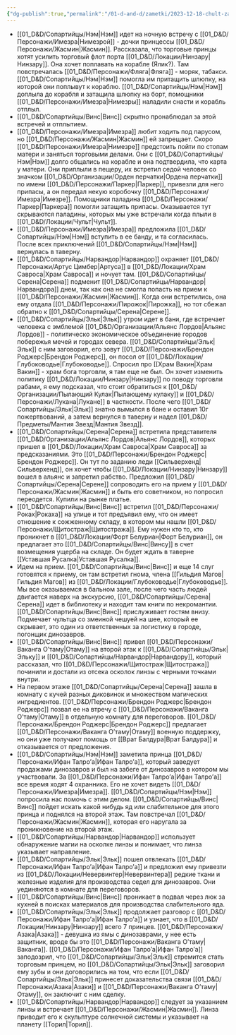 ```yaml
---
{"dg-publish":true,"permalink":"/01-d-and-d/zametki/2023-12-18-chult-zametki-o-sessii/","created":"2024-11-09T09:06:49.776+03:00","updated":"2024-01-10T17:43:45.888+03:00"}
---
```




- [[01_D&D/Сопартийцы/Нэм\|Нэм]] идет на ночную встречу с [[01_D&D/Персонажи/Имезра\|Нимезрой]] - дочки принцессы [[01_D&D/Персонажи/Жасмин\|Жасмин]]. Рассказала, что торговые принцы хотят усилить торговый флот порта [[01_D&D/Локации/Нинзару\|Нинзару]]. Она хочет поплавать на корабле (Ялик?). Там повстречалась [[01_D&D/Персонажи/Фляга\|Фляга]] - моряк, табакси. [[01_D&D/Сопартийцы/Нэм\|Нэм]] помогла им притащить шлюпку, на которой они поплывут к кораблю. [[01_D&D/Сопартийцы/Нэм\|Нэм]] доплыла до корабля и затащила шлюпку на борт, помощники [[01_D&D/Персонажи/Имезра\|Нимезры]] наладили снасти и корабль отплыл. 
- [[01_D&D/Сопартийцы/Винс\|Винс]] скрытно пронаблюдал за этой встречей и отплытием. 
- [[01_D&D/Персонажи/Имезра\|Имезра]] любит ходить под парусом, но [[01_D&D/Персонажи/Жасмин\|Жасмин]] ей запрещает. Скоро [[01_D&D/Персонажи/Имезра\|Нимезре]] предстоить пойти по стопам матери и заняться торговыми делами. Они с [[01_D&D/Сопартийцы/Нэм\|Нэм]] долго общались на корабле и она подтвердила, что карта у матери. Они приплыли в пещеру, их встретил седой человек со значком [[01_D&D/Организации/Орден перчатки\|Ордена перчатки]] по имени [[01_D&D/Персонажи/Паркер\|Паркер]], привезли для него припасы, а он передал некую коробочку [[01_D&D/Персонажи/Имезра\|Имезре]]. Помощники паладина [[01_D&D/Персонажи/Паркер\|Паркера]] помогли затащить припасы. Оказывается тут скрываются паладины, которых мы уже встречали когда плыли в [[01_D&D/Локации/Чульт\|Чульт]].
- [[01_D&D/Персонажи/Имезра\|Имезра]] предложила [[01_D&D/Сопартийцы/Нэм\|Нэм]] вступить в ее банду, и та согласилась. После всех приключений [[01_D&D/Сопартийцы/Нэм\|Нэм]] вернулась в таверну.
- [[01_D&D/Сопартийцы/Нарвандор\|Нарвандор]] охраняет [[01_D&D/Персонажи/Артус Цимбер\|Артуса]] в [[01_D&D/Локации/Храм Савроса\|Храм Савроса]] и ночует там. [[01_D&D/Сопартийцы/Серена\|Серена]] подменит [[01_D&D/Сопартийцы/Нарвандор\|Нарвандора]] днем, так как она не смогла попасть на прием к [[01_D&D/Персонажи/Жасмин\|Жасмин]]. Когда они встретились, она ему отдала [[01_D&D/Персонажи/Пирожок\|Пирожка]], но тот сбежал обратно к [[01_D&D/Сопартийцы/Серена\|Серене]].
- [[01_D&D/Сопартийцы/Эльк\|Эльк]] утром идет в бани, где встречает человека с эмблемой [[01_D&D/Организации/Альянс Лордов\|Альянс Лордов]] - политическо экономическое объединение городов побережья мечей и городах севера. [[01_D&D/Сопартийцы/Эльк\|Эльк]] с ним заговорил, его зовут [[01_D&D/Персонажи/Брендон Роджерс\|Брендон Роджерс]], он посол от [[01_D&D/Локации/Глубоководье\|Глубоководье]]. Спросил про [[Храм Вакин\|Храм Вакин]] - храм бога торговли, я там еще не был. Он хочет изменить политику [[01_D&D/Локации/Нинзару\|Нинзару]] по поводу торговли рабами, я ему подсказал, что стоит обратиться к  [[01_D&D/Организации/Пылающий Кулак\|Пылающему кулаку]] и [[01_D&D/Персонажи/Лукана\|Лукане]] в частности. После чего [[01_D&D/Сопартийцы/Эльк\|Эльк]] знатно вымылся в бане и оставил 10г пожертвований, а затем вернулся в таверну и надел [[01_D&D/Предметы/Мантия Звезд\|Мантия Звезд]].
- [[01_D&D/Сопартийцы/Серена\|Серена]] встретила представителя [[01_D&D/Организации/Альянс Лордов\|Альянс Лордов]], которых пришел в [[01_D&D/Локации/Храм Савроса\|Храм Савроса]] за предсказаниями. Это [[01_D&D/Персонажи/Брендон Роджерс\|Брендон Роджерс]]. Он тут по заданию леди [[Сильверхенд\|Сильверхенд]], он хочет чтобы [[01_D&D/Локации/Нинзару\|Нинзару]] вошел в альянс и запретил рабство. Предложил [[01_D&D/Сопартийцы/Серена\|Серене]] сопроводить его на прием у [[01_D&D/Персонажи/Жасмин\|Жасмин]] и быть его советником, но попросил переодется. Купили на рынке платье.
- [[01_D&D/Сопартийцы/Винс\|Винс]] встретил [[01_D&D/Персонажи/Роках\|Рокаха]] на улице и тот предъявил ему, что он имеет отношение к сожженному складу, в котором мы нашли [[01_D&D/Персонажи/Щитостраж\|Щитостража]]. Ему нужен кто то, кто проникнет в [[01_D&D/Локации/Форт Белуриан\|Форт Белуриан]], он предлагает это [[01_D&D/Сопартийцы/Винс\|Винсу]] в счет возмещения ущерба на складе. Он будет ждать в таверне [[Уставшая Русалка\|Уставшая Русалка]].
- Идем на прием. [[01_D&D/Сопартийцы/Винс\|Винс]] и еще 14 слуг готовятся к приему, он там встретил гнома, члена [[Гильдия Магов\|Гильдия Магов]] из [[01_D&D/Локации/Глубоководье\|Глубоководье]]. Мы все оказываемся в бальном зале, после чего часть людей двигается наверх на экскурсию, [[01_D&D/Сопартийцы/Серена\|Серена]] идет в библиотеку и находит там книги по некромантии. [[01_D&D/Сопартийцы/Винс\|Винс]] прислуживает гостям внизу. Подмечает чультца со змеиной чешуей на шее, который ее скрывает, это один из ответственных за логистику в городе, погонщик динозавров.
- [[01_D&D/Сопартийцы/Винс\|Винс]] привел [[01_D&D/Персонажи/Ваканга О’таму\|Отаму]] на второй этак к [[01_D&D/Сопартийцы/Эльк\|Эльку]] и [[01_D&D/Сопартийцы/Нарвандор\|Нарвандору]], который рассказал, что [[01_D&D/Персонажи/Щитостраж\|Щитостража]] починили и достали из отсека осколок линзы с черными точками внутри.
- На первом этаже [[01_D&D/Сопартийцы/Серена\|Серена]] зашла в комнату с кучей разных диковинок и множеством магических ингредиентов. [[01_D&D/Персонажи/Брендон Роджерс\|Брендон Роджерс]] позвал ее на втречу с [[01_D&D/Персонажи/Ваканга О’таму\|Отаму]] в отдельную комнату для переговоров. [[01_D&D/Персонажи/Брендон Роджерс\|Брендон Роджерс]] предлагает [[01_D&D/Персонажи/Ваканга О’таму\|Отаму]] военную поддержку, но они уже получают помощь от [[Врат Балдура\|Врат Балдура]] и отказывается от предложения. 
- [[01_D&D/Сопартийцы/Нэм\|Нэм]] заметила принца [[01_D&D/Персонажи/Ифан Талро’a\|Ифан Талро’a]], который заведует продажами динозавров и был на забеге от динозавров в котором мы участвовали. За [[01_D&D/Персонажи/Ифан Талро’a\|Ифан Талро’a]] все время ходят 4 охранника. Его не хочет видеть [[01_D&D/Персонажи/Имезра\|Имезра]]. [[01_D&D/Сопартийцы/Нэм\|Нэм]] попросила нас помочь с этим делом. [[01_D&D/Сопартийцы/Винс\|Винс]] пойдет искать какой нибудь яд или слабительное для этого принца и поднялся на второй этаж. Там повстречал [[01_D&D/Персонажи/Жасмин\|Жасмин]], которая его наругала за проникновение на второй этаж.
- [[01_D&D/Сопартийцы/Нарвандор\|Нарвандор]] использует обнаружение магии на осколке линзы и понимает, что линза указывает направление.
- [[01_D&D/Сопартийцы/Эльк\|Эльк]] пошел отвлекать [[01_D&D/Персонажи/Ифан Талро’a\|Ифан Талро’a]] и предложил ему привезти из [[01_D&D/Локации/Невервинтер\|Невервинтера]] редкие ткани и железные изделия для производства седел для динозавров. Они уединяются в комнате для переговоров.
- [[01_D&D/Сопартийцы/Винс\|Винс]] проникает в подвал через люк за кухней в поисках материалов для производства слабительного яда. 
- [[01_D&D/Сопартийцы/Эльк\|Эльк]] продолжает разговор с [[01_D&D/Персонажи/Ифан Талро’a\|Ифан Талро’a]] и узнает, что в [[01_D&D/Локации/Нинзару\|Нинзару]] всего 7 принцев. [[01_D&D/Персонажи/Азака\|Азака]] - девушка из ямы с динозаврами, у нее есть защитник, вроде бы это [[01_D&D/Персонажи/Ваканга О’таму\|Ваканга]]. [[01_D&D/Персонажи/Ифан Талро’a\|Ифан Талро’a]] заподозрил, что [[01_D&D/Сопартийцы/Эльк\|Эльк]] стремится стать торговым принцем, но [[01_D&D/Сопартийцы/Эльк\|Эльк]] заговорил ему зубы и они договорились на том, что если [[01_D&D/Сопартийцы/Эльк\|Эльк]] принесет доказательства связи [[01_D&D/Персонажи/Азака\|Азаки]] и [[01_D&D/Персонажи/Ваканга О’таму\|Отаму]], он заключит с ним сделку.
- [[01_D&D/Сопартийцы/Нарвандор\|Нарвандор]] следует за указанием линзы и встречает [[01_D&D/Персонажи/Жасмин\|Жасмин]]. Линза приводит его к скульптуре солнечной системы и указывает на планету [[Торил\|Торил]].